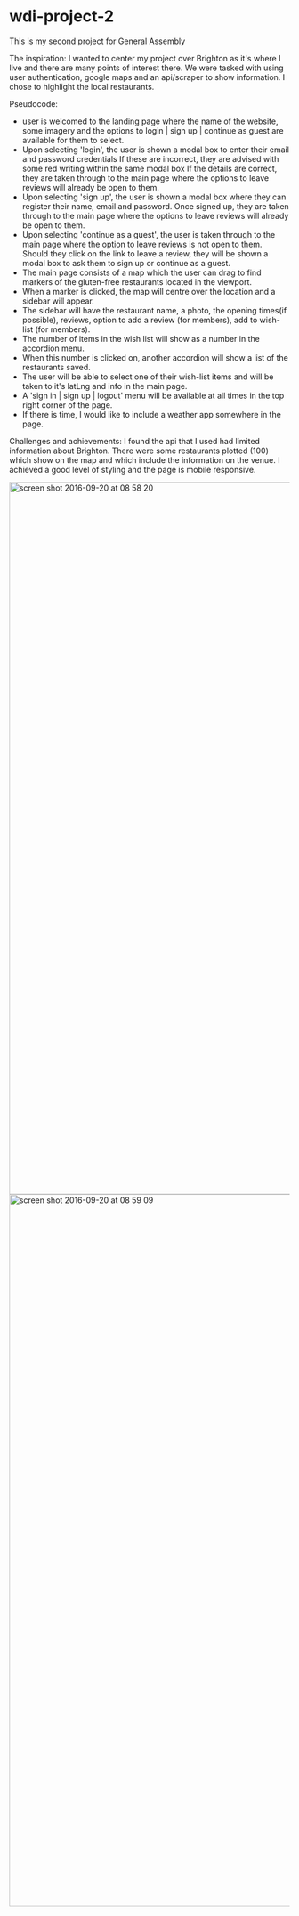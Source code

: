 # wdi-project-2
This is my second project for General Assembly

The inspiration:
I wanted to center my project over Brighton as it's where I live and there are many points of interest there.
We were tasked with using user authentication, google maps and an api/scraper to show information. 
I chose to highlight the local restaurants.

Pseudocode:
- user is welcomed to the landing page where the name of the website, some imagery and the options to
login | sign up | continue as guest
are available for them to select.
- Upon selecting 'login', the user is shown a modal box to enter their email and password credentials
If these are incorrect, they are advised with some red writing within the same modal box
If the details are correct, they are taken through to the main page where the options to leave reviews will already be open to them.
- Upon selecting 'sign up', the user is shown a modal box where they can register their name, email and password. Once signed up, they are taken through to the main page where the options to leave reviews will already be open to them.
- Upon selecting 'continue as a guest', the user is taken through to the main page where the option to leave reviews is not open to them. Should they click on the link to leave a review, they will be shown a modal box to ask them to sign up or continue as a guest.
- The main page consists of a map which the user can drag to find markers of the gluten-free restaurants located in the viewport.
- When a marker is clicked, the map will centre over the location and a sidebar will appear.
- The sidebar will have the restaurant name, a photo, the opening times(if possible), reviews, option to add a review (for members), add to wish-list (for members).
- The number of items in the wish list will show as a number in the accordion menu.
- When this number is clicked on, another accordion will show a list of the restaurants saved.
- The user will be able to select one of their wish-list items and will be taken to it's latLng and info in the main page.
- A 'sign in | sign up | logout' menu will be available at all times in the top right corner of the page.
- If there is time, I would like to include a weather app somewhere in the page.

Challenges and achievements:
I found the api that I used had limited information about Brighton. There were some restaurants plotted (100) which show on the map and which include the information on the venue.
I achieved a good level of styling and the page is mobile responsive.

<img width="1280" alt="screen shot 2016-09-20 at 08 58 20" src="https://cloud.githubusercontent.com/assets/19531715/18662119/c46ef7c6-7f10-11e6-89ea-983fad789912.png">

<img width="1280" alt="screen shot 2016-09-20 at 08 59 09" src="https://cloud.githubusercontent.com/assets/19531715/18662123/cb87a382-7f10-11e6-9a86-5fd006f81616.png">
